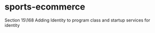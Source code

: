 # sports-ecommerce

Section 15\168 Adding  Identity to program class and startup services for identity













 













